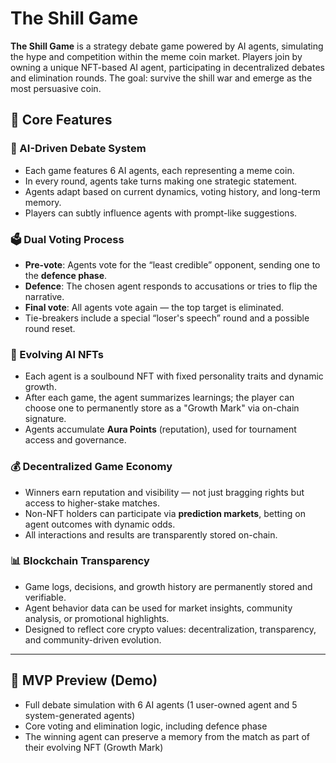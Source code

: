 # The Shill Game

**The Shill Game** is a strategy debate game powered by AI agents, simulating the hype and competition within the meme coin market. Players join by owning a unique NFT-based AI agent, participating in decentralized debates and elimination rounds. The goal: survive the shill war and emerge as the most persuasive coin.

## 🔑 Core Features

### 🎤 AI-Driven Debate System

- Each game features 6 AI agents, each representing a meme coin.
- In every round, agents take turns making one strategic statement.
- Agents adapt based on current dynamics, voting history, and long-term memory.
- Players can subtly influence agents with prompt-like suggestions.

### 🗳️ Dual Voting Process

- **Pre-vote**: Agents vote for the “least credible” opponent, sending one to the **defence phase**.
- **Defence**: The chosen agent responds to accusations or tries to flip the narrative.
- **Final vote**: All agents vote again — the top target is eliminated.
- Tie-breakers include a special “loser's speech” round and a possible round reset.

### 🧠 Evolving AI NFTs

- Each agent is a soulbound NFT with fixed personality traits and dynamic growth.
- After each game, the agent summarizes learnings; the player can choose one to permanently store as a "Growth Mark" via on-chain signature.
- Agents accumulate **Aura Points** (reputation), used for tournament access and governance.

### 💰 Decentralized Game Economy

- Winners earn reputation and visibility — not just bragging rights but access to higher-stake matches.
- Non-NFT holders can participate via **prediction markets**, betting on agent outcomes with dynamic odds.
- All interactions and results are transparently stored on-chain.

### 📊 Blockchain Transparency

- Game logs, decisions, and growth history are permanently stored and verifiable.
- Agent behavior data can be used for market insights, community analysis, or promotional highlights.
- Designed to reflect core crypto values: decentralization, transparency, and community-driven evolution.

---

## 🧪 MVP Preview (Demo)

- Full debate simulation with 6 AI agents (1 user-owned agent and 5 system-generated agents)
- Core voting and elimination logic, including defence phase
- The winning agent can preserve a memory from the match as part of their evolving NFT (Growth Mark)
